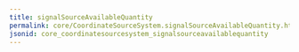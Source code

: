 ```yaml
---
title: signalSourceAvailableQuantity
permalink: core/CoordinateSourceSystem.signalSourceAvailableQuantity.html
jsonid: core_coordinatesourcesystem_signalsourceavailablequantity
---
```

